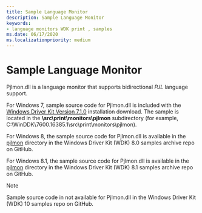 ```yaml
---
title: Sample Language Monitor
description: Sample Language Monitor
keywords:
- language monitors WDK print , samples
ms.date: 06/17/2020
ms.localizationpriority: medium
---
```


# Sample Language Monitor

Pjlmon.dll is a language monitor that supports bidirectional *PJL* language support.

For Windows 7, sample source code for Pjlmon.dll is included with the [Windows Driver Kit Version 7.1.0](https://www.microsoft.com/download/details.aspx?id=11800) installation download. The sample is located in the **\\src\\print\\monitors\\pjlmon** subdirectory (for example, C:\WinDDK\7600.16385.1\src\print\monitors\pjlmon).

For Windows 8, the sample source code for Pjlmon.dll is available in the [pjlmon](https://github.com/microsoftarchive/msdn-code-gallery-microsoft/tree/master/Official%20Windows%20Driver%20Kit%20Sample/Windows%20Driver%20Kit%20(WDK)%208.0%20Samples/%5BC%2B%2B%5D-Windows%20Driver%20Kit%20(WDK)%208.0%20Samples/C%2B%2B/WDK%208.0%20Samples/Print%20Monitors%20Samples/Solution/pjlmon) directory in the Windows Driver Kit (WDK) 8.0 samples archive repo on GitHub.

For Windows 8.1, the sample source code for Pjlmon.dll is available in the [pjlmon](https://github.com/microsoftarchive/msdn-code-gallery-microsoft/tree/master/Official%20Windows%20Driver%20Kit%20Sample/Windows%20Driver%20Kit%20(WDK)%208.1%20Samples/%5BC%2B%2B%5D-windows-driver-kit-81-cpp/WDK%208.1%20C%2B%2B%20Samples/Print%20Monitors%20Samples/C%2B%2B/pjlmon) directory in the Windows Driver Kit (WDK) 8.1 samples archive repo on GitHub.

> [!NOTE]
> Sample source code in not available for Pjlmon.dll in the Windows Driver Kit (WDK) 10 samples repo on GitHub.
